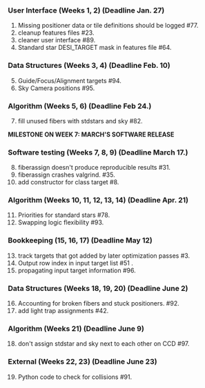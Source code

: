 ###  User Interface (Weeks 1, 2) (Deadline Jan. 27)
1. Missing positioner data or tile definitions should be logged #77.  
2. cleanup features files #23.  
3. cleaner user interface #89.  
4. Standard star DESI_TARGET mask in features file #64.  

### Data Structures (Weeks 3, 4) (Deadline Feb. 10)
5. Guide/Focus/Alignment targets #94.  
6. Sky Camera positions #95.  
 
### Algorithm (Weeks 5, 6) (Deadline Feb 24.)
7. fill unused fibers with stdstars and sky #82.  

**MILESTONE ON WEEK 7: MARCH'S SOFTWARE RELEASE**

### Software testing (Weeks 7, 8, 9) (Deadline March 17.)
8. fiberassign doesn't produce reproducible results #31.  
9. fiberassign crashes valgrind. #35.  
10. add constructor for class target #8. 

### Algorithm (Weeks 10, 11, 12, 13, 14) (Deadline Apr. 21)
11. Priorities for standard stars #78.  
12. Swapping logic flexibility #93.  

### Bookkeeping (15, 16, 17) (Deadline May 12)
13. track targets that got added by later optimization passes #3.  
14. Output row index in input target list #51 . 
15. propagating input target information #96.  

### Data Structures (Weeks 18, 19, 20) (Deadline June 2)
16. Accounting for broken fibers and stuck positioners. #92.  
17. add light trap assignments #42. 

### Algorithm (Weeks 21) (Deadline June 9)
18. don't assign stdstar and sky next to each other on CCD #97.  

### External (Weeks 22, 23) (Deadline June 23)
19. Python code to check for collisions #91.  

















